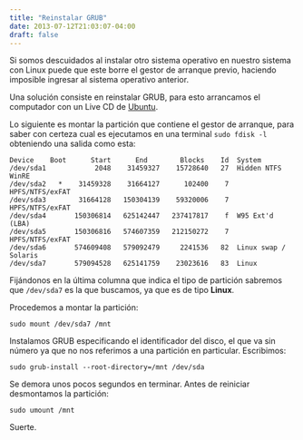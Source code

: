 ```yaml
---
title: "Reinstalar GRUB"
date: 2013-07-12T21:03:07-04:00
draft: false
---
```


Si somos descuidados al instalar otro sistema operativo en nuestro sistema con Linux puede que este
borre el gestor de arranque previo, haciendo imposible ingresar al sistema operativo anterior.

Una solución consiste en reinstalar GRUB, para esto arrancamos el computador con un Live CD
de [Ubuntu](https://www.ubuntu.com/download/desktop).

Lo siguiente es montar la partición que contiene el gestor de arranque, para saber con certeza
cual es ejecutamos en una terminal `sudo fdisk -l` obteniendo una salida como esta:

```
Device    Boot      Start      End        Blocks    Id  System
/dev/sda1            2048    31459327    15728640   27  Hidden NTFS WinRE
/dev/sda2   *    31459328    31664127      102400    7  HPFS/NTFS/exFAT
/dev/sda3        31664128   150304139    59320006    7  HPFS/NTFS/exFAT
/dev/sda4       150306814   625142447   237417817    f  W95 Ext'd (LBA)
/dev/sda5       150306816   574607359   212150272    7  HPFS/NTFS/exFAT
/dev/sda6       574609408   579092479     2241536   82  Linux swap / Solaris
/dev/sda7       579094528   625141759    23023616   83  Linux
```


Fijándonos en la última columna que indica el tipo de partición sabremos que `/dev/sda7` es la que
buscamos, ya que es de tipo **Linux**.


Procedemos a montar la partición:

```
sudo mount /dev/sda7 /mnt
```

Instalamos GRUB especificando el identificador del disco, el que va sin número ya que no
nos referimos a una partición en particular. Escribimos:

```
sudo grub-install --root-directory=/mnt /dev/sda
```

Se demora unos pocos segundos en terminar. Antes de reiniciar desmontamos la partición:

```
sudo umount /mnt
```

Suerte.